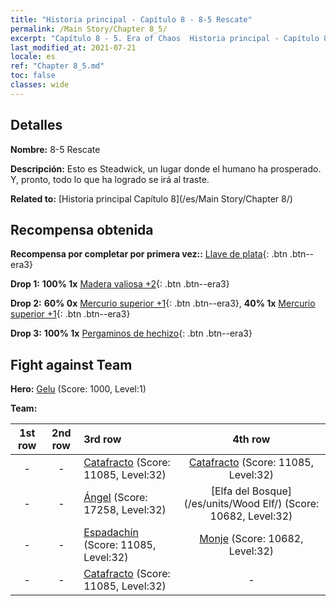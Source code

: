```yaml
---
title: "Historia principal - Capítulo 8 - 8-5 Rescate"
permalink: /Main Story/Chapter 8_5/
excerpt: "Capítulo 8 - 5. Era of Chaos  Historia principal - Capítulo 8_5. 8-5 Rescate"
last_modified_at: 2021-07-21
locale: es
ref: "Chapter 8_5.md"
toc: false
classes: wide
---
```


## Detalles

 **Nombre:** 8-5 Rescate

 **Descripción:** Esto es Steadwick, un lugar donde el humano ha prosperado. Y, pronto, todo lo que ha logrado se irá al traste.

 **Related to:** [Historia principal Capítulo 8](/es/Main Story/Chapter 8/)

## Recompensa obtenida

 **Recompensa por completar por primera vez::** [Llave de plata](/ItemsES/con_693/){: .btn .btn--era3}

 **Drop 1:** **100% 1x** [Madera valiosa +2](/ItemsES/mat_27/){: .btn .btn--era3}

 **Drop 2:** **60% 0x** [Mercurio superior +1](/ItemsES/mat_21/){: .btn .btn--era3}, **40% 1x** [Mercurio superior +1](/ItemsES/mat_21/){: .btn .btn--era3}

 **Drop 3:** **100% 1x** [Pergaminos de hechizo](/ItemsES/con_694/){: .btn .btn--era3}


## Fight against Team
 **Hero:** [Gelu](/es/heroes/Gelu/) (Score: 1000, Level:1)

 **Team:**


  | 1st row | 2nd row | 3rd row | 4th row |
  |:----:|:----:|:----|:----:|
  | - | - | [Catafracto](/es/units/Cavalier/) (Score: 11085, Level:32)  | [Catafracto](/es/units/Cavalier/) (Score: 11085, Level:32)  |
  | - | - | [Ángel](/es/units/Angel/) (Score: 17258, Level:32)  | [Elfa del Bosque](/es/units/Wood Elf/) (Score: 10682, Level:32)  |
  | - | - | [Espadachín](/es/units/Swordsman/) (Score: 11085, Level:32)  | [Monje](/es/units/Monk/) (Score: 10682, Level:32)  |
  | - | - | [Catafracto](/es/units/Cavalier/) (Score: 11085, Level:32)  | - |


